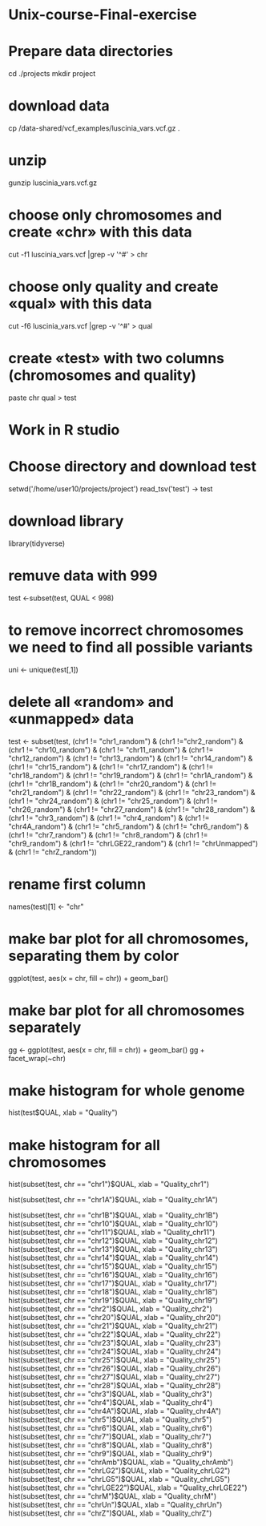 # Unix-course-Final-exercise

# Prepare data directories

cd ./projects
mkdir project

# download data

cp /data-shared/vcf_examples/luscinia_vars.vcf.gz . 

# unzip
gunzip luscinia_vars.vcf.gz   

# choose only chromosomes and create «chr» with this data
cut -f1 luscinia_vars.vcf |grep -v '^#' > chr 

# choose only quality and create «qual» with this data
cut -f6 luscinia_vars.vcf |grep -v '^#' > qual

# create «test» with two columns (chromosomes and quality)
paste chr qual > test

# Work in R studio
# Choose directory and download test
setwd('/home/user10/projects/project')
read_tsv('test') -> test

# download library 
library(tidyverse)
 
# remuve data with 999
test <-subset(test, QUAL < 998)

# to remove incorrect chromosomes we need to find all possible variants
uni <- unique(test[,1])

# delete all «random» and «unmapped» data
test <- subset(test, (chr1 != "chr1_random") & (chr1 !="chr2_random") &
                    (chr1 != "chr10_random") & (chr1 != "chr11_random") &
                    (chr1 != "chr12_random") & (chr1 != "chr13_random") &
                    (chr1 != "chr14_random") & (chr1 != "chr15_random") &
                    (chr1 != "chr17_random") & (chr1 != "chr18_random") &
                    (chr1 != "chr19_random") & (chr1 != "chr1A_random") &
                    (chr1 != "chr1B_random") & (chr1 != "chr20_random") &
                    (chr1 != "chr21_random") & (chr1 != "chr22_random") &
                    (chr1 != "chr23_random") & (chr1 != "chr24_random") &
                    (chr1 != "chr25_random") & (chr1 != "chr26_random") &
                    (chr1 != "chr27_random") & (chr1 != "chr28_random") &
                    (chr1 != "chr3_random") & (chr1 != "chr4_random") &
                    (chr1 != "chr4A_random") & (chr1 != "chr5_random") &
                    (chr1 != "chr6_random") & (chr1 != "chr7_random") &
                    (chr1 != "chr8_random") & (chr1 != "chr9_random") &
                    (chr1 != "chrLGE22_random") & (chr1 != "chrUnmapped") &
                    (chr1 != "chrZ_random"))

# rename first column 
names(test)[1] <- "chr"

# make bar plot for all chromosomes, separating them by color 
ggplot(test, aes(x = chr, fill = chr)) + geom_bar() 

# make bar plot for all chromosomes separately
gg <- ggplot(test, aes(x = chr, fill = chr)) + geom_bar()
gg + facet_wrap(~chr)

# make histogram for whole genome
hist(test$QUAL, xlab = "Quality") 

# make histogram for all chromosomes
hist(subset(test, chr == "chr1")$QUAL, xlab = "Quality_chr1")

hist(subset(test, chr == "chr1A")$QUAL, xlab = "Quality_chr1A")

hist(subset(test, chr == "chr1B")$QUAL, xlab = "Quality_chr1B")
hist(subset(test, chr == "chr10")$QUAL, xlab = "Quality_chr10")
hist(subset(test, chr == "chr11")$QUAL, xlab = "Quality_chr11")
hist(subset(test, chr == "chr12")$QUAL, xlab = "Quality_chr12")
hist(subset(test, chr == "chr13")$QUAL, xlab = "Quality_chr13")
hist(subset(test, chr == "chr14")$QUAL, xlab = "Quality_chr14")
hist(subset(test, chr == "chr15")$QUAL, xlab = "Quality_chr15")
hist(subset(test, chr == "chr16")$QUAL, xlab = "Quality_chr16")
hist(subset(test, chr == "chr17")$QUAL, xlab = "Quality_chr17")
hist(subset(test, chr == "chr18")$QUAL, xlab = "Quality_chr18")
hist(subset(test, chr == "chr19")$QUAL, xlab = "Quality_chr19")
hist(subset(test, chr == "chr2")$QUAL, xlab = "Quality_chr2")
hist(subset(test, chr == "chr20")$QUAL, xlab = "Quality_chr20")
hist(subset(test, chr == "chr21")$QUAL, xlab = "Quality_chr21")
hist(subset(test, chr == "chr22")$QUAL, xlab = "Quality_chr22")
hist(subset(test, chr == "chr23")$QUAL, xlab = "Quality_chr23")
hist(subset(test, chr == "chr24")$QUAL, xlab = "Quality_chr24")
hist(subset(test, chr == "chr25")$QUAL, xlab = "Quality_chr25")
hist(subset(test, chr == "chr26")$QUAL, xlab = "Quality_chr26")
hist(subset(test, chr == "chr27")$QUAL, xlab = "Quality_chr27")
hist(subset(test, chr == "chr28")$QUAL, xlab = "Quality_chr28")
hist(subset(test, chr == "chr3")$QUAL, xlab = "Quality_chr3")
hist(subset(test, chr == "chr4")$QUAL, xlab = "Quality_chr4")
hist(subset(test, chr == "chr4A")$QUAL, xlab = "Quality_chr4A")
hist(subset(test, chr == "chr5")$QUAL, xlab = "Quality_chr5")
hist(subset(test, chr == "chr6")$QUAL, xlab = "Quality_chr6")
hist(subset(test, chr == "chr7")$QUAL, xlab = "Quality_chr7")
hist(subset(test, chr == "chr8")$QUAL, xlab = "Quality_chr8")
hist(subset(test, chr == "chr9")$QUAL, xlab = "Quality_chr9")
hist(subset(test, chr == "chrAmb")$QUAL, xlab = "Quality_chrAmb")
hist(subset(test, chr == "chrLG2")$QUAL, xlab = "Quality_chrLG2")
hist(subset(test, chr == "chrLG5")$QUAL, xlab = "Quality_chrLG5")
hist(subset(test, chr == "chrLGE22")$QUAL, xlab = "Quality_chrLGE22")
hist(subset(test, chr == "chrM")$QUAL, xlab = "Quality_chrM")
hist(subset(test, chr == "chrUn")$QUAL, xlab = "Quality_chrUn")
hist(subset(test, chr == "chrZ")$QUAL, xlab = "Quality_chrZ")



